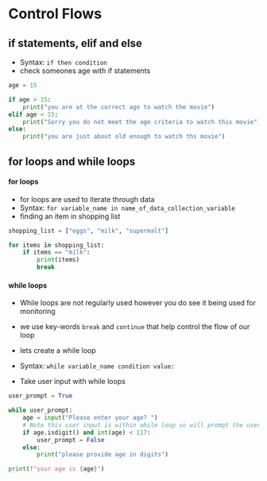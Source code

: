 # Control Flows
## if statements, elif and else
- Syntax: ```if then condition```
- check someones age with if statements
```python
age = 15

if age > 15:
    print("you are at the correct age to watch the movie")
elif age < 15:
    print("Sorry you do not meet the age criteria to watch this movie")
else:
    print("you are just about old enough to watch ths movie")
```
## for loops and while loops
#### for loops
- for loops are used to iterate through data
- Syntax: ```for variable_name in name_of_data_collection_variable```
- finding an item in shopping list
```python
shopping_list = ["eggs", "milk", "supermalt"]

for items in shopping_list:
    if items == "milk":
        print(items)
        break
```

#### while loops
- While loops are not regularly used however you do see it being used for monitoring
- we use key-words `break` and `continue` that help control the flow of our loop

- lets create a while loop
- Syntax: ```while variable_name condition value:```
- Take user input with while loops
```python 
user_prompt = True

while user_prompt:
    age = input("Please enter your age? ")
    # Note this user input is within while loop so will prompt the user until below if statement is satisfied
    if age.isdigit() and int(age) < 117:
        user_prompt = False
    else:
        print("please provide age in digits")

print(f"your age is {age}")
```